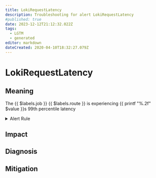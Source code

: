 ```yaml
---
title: LokiRequestLatency
description: Troubleshooting for alert LokiRequestLatency
#published: true
date: 2023-12-12T21:12:32.022Z
tags: 
  - LGTM
  - generated
editor: markdown
dateCreated: 2020-04-10T18:32:27.079Z
---
```


# LokiRequestLatency

## Meaning
[//]: # "Short paragraph that explains what the alert means"
The {{ $labels.job }} {{ $labels.route }} is experiencing {{ printf "%.2f" $value }}s 99th percentile latency

<details>
  <summary>Alert Rule</summary>

{{% rule "loki/loki-internal.yml" "LokiRequestLatency" %}}

<!-- Rule when generated

```yaml
alert: LokiRequestLatency
expr: (histogram_quantile(0.99, sum(rate(loki_request_duration_seconds_bucket{route!~"(?i).*tail.*"}[5m])) by (le)))  > 1
for: 5m
labels:
    severity: critical
annotations:
    summary: Loki request latency (instance {{ $labels.instance }})
    description: |-
        The {{ $labels.job }} {{ $labels.route }} is experiencing {{ printf "%.2f" $value }}s 99th percentile latency
          VALUE = {{ $value }}
          LABELS = {{ $labels }}
    runbook: https://github.com/srerun/prometheus-alerts/blob/main/content/runbooks/loki-internal/LokiRequestLatency.md

```

-->

</details>


## Impact
[//]: # "What could / will happen if the alert is not addressed"



## Diagnosis
[//]: # "Steps to take to identify the cause of the problem"



## Mitigation
[//]: # "The steps necessary to resolve the alert"
